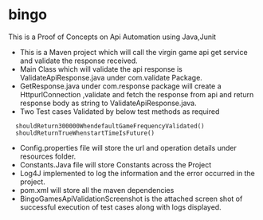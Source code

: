 # bingo
This is a Proof of Concepts on Api Automation using Java,Junit


- This is a Maven project which will call the virgin game api get service and validate the response received.
-  Main Class which will validate the api response is ValidateApiResponse.java under com.validate Package.
- GetResponse.java under com.response package will create a HttpurlConnection ,validate and 
   fetch the response from api and return response body as string to ValidateApiResponse.java.
- Two Test cases Validated by below test methods as required
```
  shouldReturn300000WhendefaultGameFrequencyValidated()
  shouldReturnTrueWhenstartTimeIsFuture()
```  
-  Config.properties file will store the url and operation details under resources folder.
- Constants.Java file will store Constants across the Project
- Log4J implemented to log the information and the error occurred in the project.
- pom.xml will store all the maven dependencies
- BingoGamesApiValidationScreenshot is the attached screen shot of successful execution of test cases along with logs displayed.
